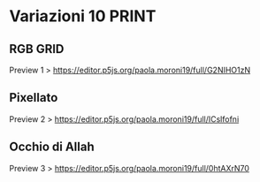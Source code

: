 # Variazioni 10 PRINT


## RGB GRID
Preview 1 > 
https://editor.p5js.org/paola.moroni19/full/G2NIHO1zN



## Pixellato
Preview 2 >
https://editor.p5js.org/paola.moroni19/full/ICslfofni


## Occhio di Allah
Preview 3 >
https://editor.p5js.org/paola.moroni19/full/0htAXrN70







